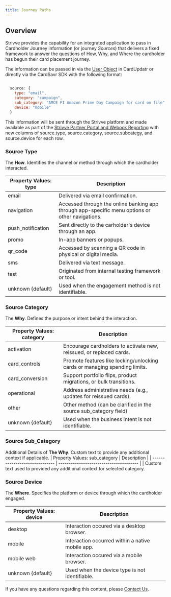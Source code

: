 ```yaml
---
title: Journey Paths
---
```


## Overview

Strivve provides the capability for an integrated application to pass in Cardholder Journey information (or journey *Sources*) that delivers a fixed framework to answer the questions of How, Why, and Where the cardholder has begun their card placement journey.

The information can be passed in via the [User Object](/integrations/cardupdatr#user-object) in CardUpdatr or directly via the CardSavr SDK with the following format:

```javascript

  source: {
    type: "email",
    category: "campaign",
    sub_category: "AMCE FI Amazon Prime Day Campaign for card on file",s
    device: "mobile"
  }

```
This information will be sent through the Strivve platform and made available as part of the [Strivve Partner Portal and Webook Reporting](/ops-admin/reporting) with new columns of source.type, source.category, source.subcategy, and source.device for each row.  

### Source Type
The **How**.  Identifies the channel or method through which the cardholder interacted.

| Property Values: type          | Description                                                                                                                                   |
| ------------------------------ | ---------------------------------------
| email                          | Delivered via email confirmation.
| navigation                     | Accessed through the online banking app through app-specific menu options or other navigations. 
| push_notification              | Sent directly to the carholder's device through an app.
| promo                          | In-app banners or popups.
| qr_code                        | Accessed by scanning a QR code in physical or digital media.
| sms                            | Delivered via text message.
| test                           | Originated from internal testing framework or tool.
| unknown {default}              | Used when the engagement method is not identifiable.

### Source Category
The **Why**.  Defines the purpose or intent behind the interaction.

| Property Values: category      | Description                                                                                                                                   |
| ------------------------------ | ---------------------------------------
| activation                     | Encourage cardholders to activate new, reissued, or replaced cards.
| card_controls                  | Promote features like locking/unlocking cards or managing spending limits.
| card_conversion                | Support portfolio flips, product migrations, or bulk transitions.
| operational                    | Address administrative needs (e.g., updates for reissued cards).
| other                          | Other method (can be clarified in the source sub_category field)
| unknown {default}              | Used when the business intent is not identifiable.

### Source Sub_Category
Additional Details of **The Why**.  Custom text to provide any additional context if applicable.
| Property Values: sub_category  | Description                                                                                                                                   |
| ------------------------------ | ---------------------------------------
| <free-form text>               | Custom text used to provided any additional context for selected category.

### Source Device
The **Where**.  Specifies the platform or device through which the cardholder engaged.

| Property Values: device        | Description                                                                                                                                   |
| ------------------------------ | ---------------------------------------
| desktop                        | Interaction occured via a desktop browser.
| mobile                         | Interaction occurred within a native mobile app.
| mobile web                     | Interaction occured via a mobile browser.
| unknown {default}              | Used when the device type is not identifiable.


If you have any questions regarding this content, please [Contact Us](mailto:developers@strivve.com).
